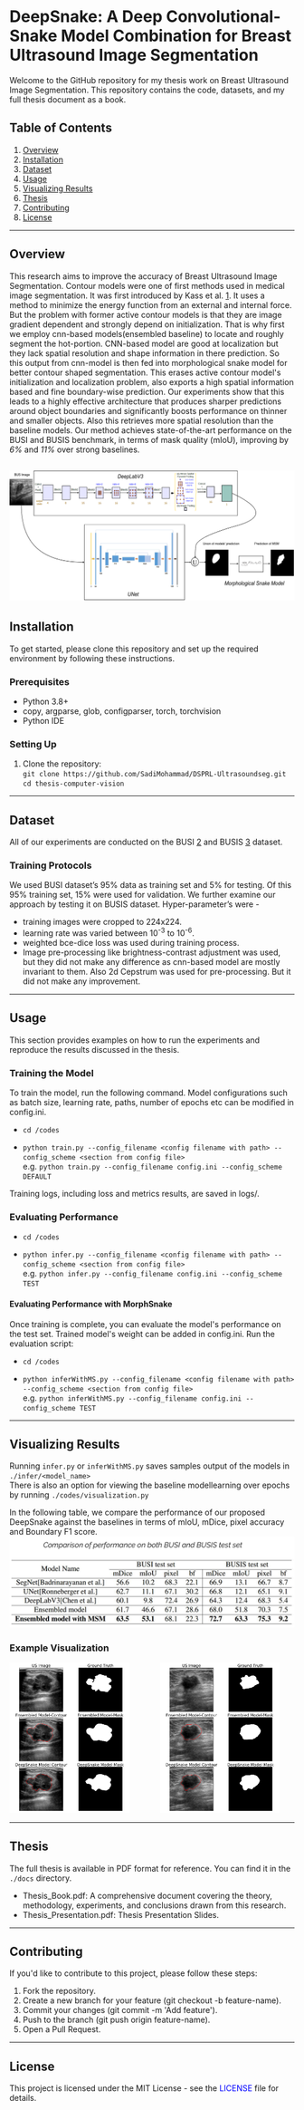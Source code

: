 #  DeepSnake: A Deep Convolutional-Snake Model Combination for Breast Ultrasound Image Segmentation

Welcome to the GitHub repository for my thesis work on Breast Ultrasound Image Segmentation. This repository contains the code, datasets, and my full thesis document as a book.

## Table of Contents

1. [Overview](#overview)
2. [Installation](#installation)
3. [Dataset](#dataset)
4. [Usage](#usage)
5. [Visualizing Results](#visualizing-results)
6. [Thesis](#thesis)
7. [Contributing](#contributing)
8. [License](#license)

--------------------------------------------------------------------------------

## Overview

This research aims to improve the accuracy of Breast Ultrasound Image Segmentation. Contour models were one of first methods used in medical image segmentation. It was first introduced by Kass et al. [1]. It uses a method to minimize the energy function from an external and internal force. But the problem with former active contour models is that they are image gradient dependent and strongly depend on initialization. That is why first we employ cnn-based models(ensembled baseline) to locate and roughly segment the hot-portion. CNN-based model are good at localization but they lack spatial resolution and shape information in there prediction. So this output from cnn-model is then fed into morphological snake model for better contour shaped segmentation. This erases active contour model's initialization and localization problem, also exports a high spatial information based and fine boundary-wise prediction. Our experiments show that this leads to a highly effective architecture that produces sharper predictions around object boundaries and significantly boosts performance on thinner and smaller objects. Also this retrieves more spatial resolution than the baseline models. Our method achieves state-of-the-art performance on the BUSI and BUSIS benchmark, in terms of mask quality (mIoU), improving by _6%_ and _11%_ over strong baselines.

[1]: https://www.cs.ait.ac.th/~mdailey/cvreadings/Kass-Snakes.pdf "Snakes: Active contour models"

![deepsnake_diagram](docs/deepsnake_diagram.png)
--------------------------------------------------------------------------------

## Installation

To get started, please clone this repository and set up the required environment by following these instructions.

### Prerequisites

- Python 3.8+
- copy, argparse, glob, configparser, torch, torchvision
- Python IDE

### Setting Up

1. Clone the repository:<br>
  `git clone https://github.com/SadiMohammad/DSPRL-Ultrasoundseg.git`<br>
  `cd thesis-computer-vision`

--------------------------------------------------------------------------------

## Dataset

All of our experiments are conducted on the BUSI [2] and BUSIS [3] dataset. 

### Training Protocols

We used BUSI dataset’s 95% data as training set and 5% for testing. Of this 95% training set, 15% were used for validation. We further examine our approach by testing it on BUSIS dataset. Hyper-parameter’s were - 

- training images were cropped to 224x224.
- learning rate was varied between 10<sup>-3</sup> to 10<sup>-6</sup>.
- weighted bce-dice loss was used during training process.
- Image pre-processing like brightness-contrast adjustment was used, but they did not make any difference as cnn-based model are mostly invariant to them. Also 2d Cepstrum was used for pre-processing. But it did not make any improvement.

[2]: https://www.sciencedirect.com/science/article/pii/S2352340919312181 "Dataset of breast ultrasound images"
[3]: https://pmc.ncbi.nlm.nih.gov/articles/PMC9025635/ "BUSIS: A Benchmark for Breast Ultrasound Image Segmentation"

--------------------------------------------------------------------------------

## Usage

This section provides examples on how to run the experiments and reproduce the results discussed in the thesis.

### Training the Model

To train the model, run the following command. Model configurations such as batch size, learning rate, paths, number of epochs etc can be modified in config.ini.

- `cd /codes`

- `python train.py --config_filename <config filename with path> --config_scheme <section from config file>`<br>
  e.g. `python train.py --config_filename config.ini --config_scheme DEFAULT`

Training logs, including loss and metrics results, are saved in logs/.

### Evaluating Performance

- `cd /codes`

- `python infer.py --config_filename <config filename with path> --config_scheme <section from config file>`<br>
  e.g. `python infer.py --config_filename config.ini --config_scheme TEST`

#### Evaluating Performance with MorphSnake

Once training is complete, you can evaluate the model's performance on the test set. Trained model's weight can be added in config.ini. Run the evaluation script:

- `cd /codes`

- `python inferWithMS.py --config_filename <config filename with path> --config_scheme <section from config file>`<br>
  e.g. `python inferWithMS.py --config_filename config.ini --config_scheme TEST`

--------------------------------------------------------------------------------

## Visualizing Results

Running `infer.py` or `inferWithMS.py` saves samples output of the models in `./infer/<model_name>`<br>
There is also an option for viewing the baseline modellearning over epochs by running `./codes/visualization.py`

In the following table, we compare the performance of our proposed DeepSnake against the baselines in terms of mIoU, mDice, pixel accuracy and Boundary F1 score.
![result_table](docs/result_table.png)

### Example Visualization

<p float="left">
  <img src="infer/DeepLabV3-UNet/2020-02-12-05-08-39/3.png" alt="Image 1" width="42%" style="margin-right: 50px;" />
  <img src="infer/DeepLabV3-UNet/2020-02-12-05-08-39/4.png" alt="Image 2" width="42%" />
</p>

--------------------------------------------------------------------------------

## Thesis

The full thesis is available in PDF format for reference. You can find it in the `./docs` directory.

- Thesis_Book.pdf: A comprehensive document covering the theory, methodology, experiments, and conclusions drawn from this research.
- Thesis_Presentation.pdf: Thesis Presentation Slides.

--------------------------------------------------------------------------------

## Contributing

If you'd like to contribute to this project, please follow these steps:

1. Fork the repository.
2. Create a new branch for your feature (git checkout -b feature-name).
3. Commit your changes (git commit -m 'Add feature').
4. Push to the branch (git push origin feature-name).
5. Open a Pull Request.

-------------------------------------------------------------------------------


## License

This project is licensed under the MIT License - see the <span style="color:blue">LICENSE</span> file for details.
